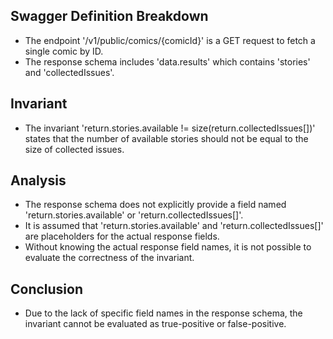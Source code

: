 ## Swagger Definition Breakdown
- The endpoint '/v1/public/comics/{comicId}' is a GET request to fetch a single comic by ID.
- The response schema includes 'data.results' which contains 'stories' and 'collectedIssues'.

## Invariant
- The invariant 'return.stories.available != size(return.collectedIssues[])' states that the number of available stories should not be equal to the size of collected issues.

## Analysis
- The response schema does not explicitly provide a field named 'return.stories.available' or 'return.collectedIssues[]'.
- It is assumed that 'return.stories.available' and 'return.collectedIssues[]' are placeholders for the actual response fields.
- Without knowing the actual response field names, it is not possible to evaluate the correctness of the invariant.

## Conclusion
- Due to the lack of specific field names in the response schema, the invariant cannot be evaluated as true-positive or false-positive.
